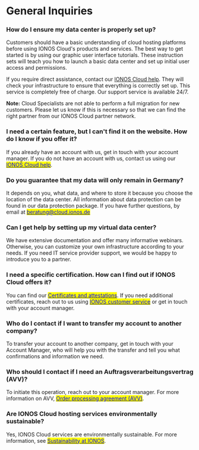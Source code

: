 # General Inquiries

### How do I ensure my data center is properly set up?

Customers should have a basic understanding of cloud hosting platforms before using IONOS Cloud's products and services. The best way to get started is by using our graphic user interface tutorials. These instruction sets will teach you how to launch a basic data center and set up initial user access and permissions.

If you require direct assistance, contact our [IONOS Cloud help](https://cloud.ionos.com/help). They will check your infrastructure to ensure that everything is correctly set up. This service is completely free of charge. Our support service is available 24/7.

**Note:** Cloud Specialists are not able to perform a full migration for new customers. Please let us know if this is necessary so that we can find the right partner from our IONOS Cloud partner network.

### I need a certain feature, but I can't find it on the website. How do I know if you offer it?

If you already have an account with us, get in touch with your account manager. If you do not have an account with us, contact us using our [<mark style="color:blue;">IONOS Cloud help</mark>](https://cloud.ionos.com/help).

### Do you guarantee that my data will only remain in Germany?

It depends on you, what data, and where to store it because you choose the location of the data center. All information about data protection can be found in our data protection package. If you have further questions, by email at [<mark style="color:blue;">beratung@cloud.ionos.de</mark>](mailto:beratung@cloud.ionos.de)

### Can I get help by setting up my virtual data center?

We have extensive documentation and offer many informative webinars. Otherwise, you can customize your own infrastructure according to your needs. If you need IT service provider support, we would be happy to introduce you to a partner.

### I need a specific certification. How can I find out if IONOS Cloud offers it?

You can find our [<mark style="color:blue;">Certificates and attestations</mark>](https://cloud.ionos.de/zertifikate). If you need additional certificates, reach out to us using [<mark style="color:blue">IONOS customer service</mark>](https://contact.ionos.de/) or get in touch with your account manager.

### Who do I contact if I want to transfer my account to another company?

To transfer your account to another company, get in touch with your Account Manager, who will help you with the transfer and tell you what confirmations and information we need.

### Who should I contact if I need an Auftragsverarbeitungsvertrag (AVV)?

To initiate this operation, reach out to your account manager. For more information on AVV, [<mark style="color:blue">Order processing agreement (AVV)</mark>](https://www.ionos.de/hilfe/datenschutz/allgemeine-informationen-zur-datenschutz-grundverordnung-dsgvo/auftragsverarbeitung/).

### Are IONOS Cloud hosting services environmentally sustainable?

Yes, IONOS Cloud services are environmentally sustainable. For more information, see  [<mark style="color:blue">Sustainability at IONOS</mark>](https://cloud.ionos.de/umwelt). 

